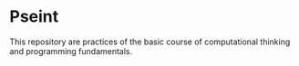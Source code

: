 # Pseint
This repository are practices of the basic course of computational thinking and programming fundamentals. 
